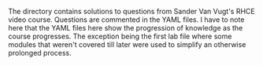 The directory contains solutions to questions from Sander Van Vugt's RHCE video course.
Questions are commented in the YAML files.
I have to note here that the YAML files here show the progression of knowledge as the course progresses. The exception being the first lab file where some modules that weren't covered till later were used to simplify an otherwise prolonged process.